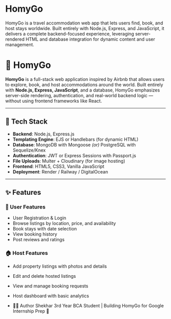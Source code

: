 # HomyGo
HomyGo is a travel accommodation web app that lets users find, book, and host stays worldwide. Built entirely with Node.js, Express, and JavaScript, it delivers a complete backend-focused experience, leveraging server-rendered HTML and database integration for dynamic content and user management.

# 🏡 HomyGo

**HomyGo** is a full-stack web application inspired by Airbnb that allows users to explore, book, and host accommodations around the world. Built entirely with **Node.js, Express, JavaScript**, and a database, HomyGo emphasizes server-side rendering, authentication, and real-world backend logic — without using frontend frameworks like React.

---

## 🔧 Tech Stack

- **Backend**: Node.js, Express.js
- **Templating Engine**: EJS or Handlebars (for dynamic HTML)
- **Database**: MongoDB with Mongoose *(or)* PostgreSQL with Sequelize/Knex
- **Authentication**: JWT or Express Sessions with Passport.js
- **File Uploads**: Multer + Cloudinary (for image hosting)
- **Frontend**: HTML5, CSS3, Vanilla JavaScript
- **Deployment**: Render / Railway / DigitalOcean

---

## ✨ Features

### 👤 User Features
- User Registration & Login
- Browse listings by location, price, and availability
- Book stays with date selection
- View booking history
- Post reviews and ratings

### 🏠 Host Features
- Add property listings with photos and details
- Edit and delete hosted listings
- View and manage booking requests
- Host dashboard with basic analytics

- 🙋‍♂️ Author
Shekhar
3rd Year BCA Student | Building HomyGo for Google Internship Prep 🚀

